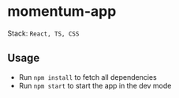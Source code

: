 # momentum-app

Stack: `React, TS, CSS`

## Usage
* Run `npm install` to fetch all dependencies
* Run `npm start` to start the app in the dev mode
